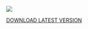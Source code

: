 ![](https://st.einfachrobbe.de/api/badge/8/status)

[DOWNLOAD LATEST VERSION](https://buildthe.earth/120mp)

